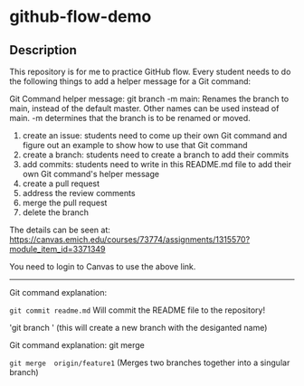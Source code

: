 # github-flow-demo
## Description
This repository is for me to practice GitHub flow. Every student needs to do the following things to add a helper message for a Git command:

Git Command helper message: 
git branch -m main: Renames the branch to main, instead of the default master. Other names can be used instead of main. -m determines 
that the branch is to be renamed or moved.

1. create an issue: students need to come up their own Git command and figure out an example to show how to use that Git command
2. create a branch: students need to create a branch to add their commits
3. add commits: students need to write in this README.md file to add their own Git command's helper message
4. create a pull request
5. address the review comments
6. merge the pull request
7. delete the branch

The details can be seen at: https://canvas.emich.edu/courses/73774/assignments/1315570?module_item_id=3371349

You need to login to Canvas to use the above link.

---

Git command explanation:  

`git commit readme.md` Will commit the README file to the repository!

'git branch <branch name>' (this will create a new branch with the desiganted name)

Git command explanation: git merge

`git merge  origin/feature1` (Merges two branches together into a singular branch)
